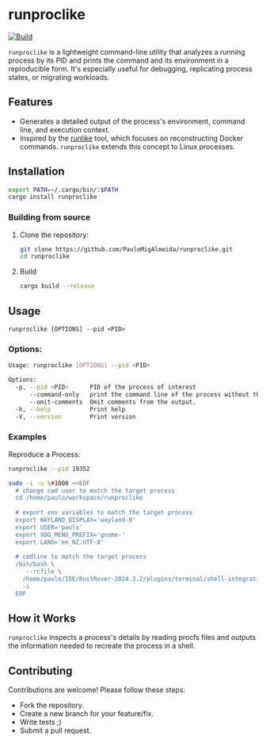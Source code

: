 # runproclike
[![Build](https://github.com/PauloMigAlmeida/runproclike/actions/workflows/rust.yml/badge.svg)](https://github.com/PauloMigAlmeida/runproclike/actions/workflows/rust.yml)

`runproclike` is a lightweight command-line utility that analyzes a running process by its PID and prints the command and its environment in a reproducible form. It's especially useful for debugging, replicating process states, or migrating workloads.

## Features

- Generates a detailed output of the process's environment, command line, and execution context.
- Inspired by the [runlike](https://github.com/lavie/runlike) tool, which focuses on reconstructing Docker commands. `runproclike` extends this concept to Linux processes.

## Installation

```bash
export PATH=~/.cargo/bin/:$PATH
cargo install runproclike
```

### Building from source
1. Clone the repository:
   ```bash
   git clone https://github.com/PauloMigAlmeida/runproclike.git
   cd runproclike
   ```
2. Build
   ```bash
   cargo build --release
   ```

## Usage

`runproclike [OPTIONS] --pid <PID>`

### Options:

```bash
Usage: runproclike [OPTIONS] --pid <PID>

Options:
  -p, --pid <PID>      PID of the process of interest
      --command-only   print the command line of the process without the path, cwd, env, etc.
      --omit-comments  Omit comments from the output.
  -h, --help           Print help
  -V, --version        Print version
```

### Examples

Reproduce a Process:

```bash
runproclike --pid 19352

sudo -i -u \#1000 <<EOF
  # change cwd user to match the target process
  cd /home/paulo/workspace/runproclike
  
  # export env variables to match the target process
  export WAYLAND_DISPLAY='wayland-0'
  export USER='paulo'
  export XDG_MENU_PREFIX='gnome-'
  export LANG='en_NZ.UTF-8'
  
  # cmdline to match the target process
  /bin/bash \
     --rcfile \
    /home/paulo/IDE/RustRover-2024.3.2/plugins/terminal/shell-integrations/bash/bash-integration.bash \
    -i
  EOF
```

## How it Works

`runproclike` inspects a process's details by reading procfs files and outputs the information needed to recreate the process in a shell.

## Contributing

Contributions are welcome! Please follow these steps:

- Fork the repository.
- Create a new branch for your feature/fix.
- Write tests ;)
- Submit a pull request.